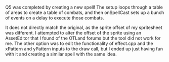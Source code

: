 Q5 was completed by creating a new spell! 
The setup loops through a table of areas to create a table of combats, and then onSpellCast sets up a bunch of events on a delay to execute those combats.

It does not directly match the original, as the sprite offset of my spritesheet was different. 
I attempted to alter the offset of the sprite using an AssetEditor that I found of the OTLand forums but the tool did not work for me. 
The other option was to edit the functionality of effect.cpp and the xPattern and yPattern inputs to the draw call, but I ended up just having fun with it and creating a similar spell with the same idea.